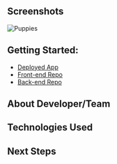## Screenshots
![Puppies]()

## Getting Started:
- [Deployed App](https://eri-puppies.netlify.app/)
- [Front-end Repo](https://github.com/jamieahmed/puppies-client)
- [Back-end Repo](https://github.com/jamieahmed/puppies-server)

## About Developer/Team

## Technologies Used

## Next Steps
